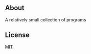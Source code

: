 ## About

A relatively small collection of programs

## License
[MIT](https://choosealicense.com/licenses/mit/)
